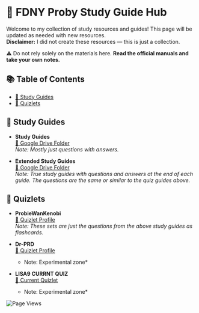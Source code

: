 # 🚒 FDNY Proby Study Guide Hub

Welcome to my collection of study resources and guides! This page will be updated as needed with new resources.  
**Disclaimer:** I did not create these resources — this is just a collection.  

⚠️ Do not rely solely on the materials here. **Read the official manuals and take your own notes.**


## 📚 Table of Contents
- [📄 Study Guides](#study-guides)
- [🧠 Quizlets](#quizlets)


## 📄 Study Guides

- **Study Guides**  
  [🔗 Google Drive Folder](https://drive.google.com/drive/folders/1KdUjpUIhk5Xx2tN3zrHBtFJZqs7q0gqC?usp=share_link)  
  *Note: Mostly just questions with answers.*

- **Extended Study Guides**  
  [🔗 Google Drive Folder](https://drive.google.com/drive/folders/16lL_Vufx-rdeVvaPmDyo-TNibnBwXvw0?usp=sharing)  
  *Note: True study guides with questions and answers at the end of each guide. The questions are the same or similar to the quiz guides above.*


## 🧠 Quizlets

- **ProbieWanKenobi**  
  [🔗 Quizlet Profile](https://quizlet.com/user/ProbieWanKenobi/sets)  
  *Note: These sets are just the questions from the above study guides as flashcards.*
  
- **Dr-PRD**  
  [🔗 Quizlet Profile](https://quizlet.com/user/Dr-PRD/sets)
  * Note: Experimental zone*

- **LISA9 CURRNT QUIZ**  
  [🔗 Current Quizlet](https://quizlet.com/1064344569/lisa9-flash-cards/)
  * Note: Experimental zone*


![Page Views](https://hits.sh/dr-nozzle.github.io/FDNY-Study-Guides.svg)
